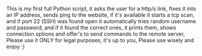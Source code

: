 This is my first full Python script, it asks the user for a http/s link, fixes it into an IP address, sends ping to the website, if it's available it starts a tcp scan, and if port 22 (SSH) was found open it automatically tries random username and password, and if it found the correct ones, it prints them, shows connection options and offer's to send commands to the remote server, Please use it ONLY for legal purposes, it's up to you, Please use wisely and enjoy :)

<!---
Eliran789/Eliran789 is a ✨ special ✨ repository because its `README.md` (this file) appears on your GitHub profile.
You can click the Preview link to take a look at your changes.
--->
